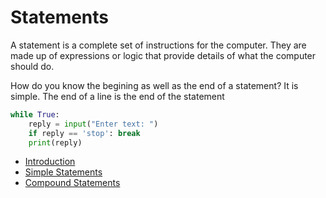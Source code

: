 # Statements

A statement is a complete set of instructions for the computer. They are made up of expressions or logic that provide details of what the computer should do.

How do you know the begining as well as the end of a statement? It is simple. The end of a line is the end of the statement

```py
while True:
    reply = input("Enter text: ")
    if reply == 'stop': break
    print(reply)
```

- [Introduction](intro.md)
- [Simple Statements](00_intro.md)
- [Compound Statements](00_intro.md)
